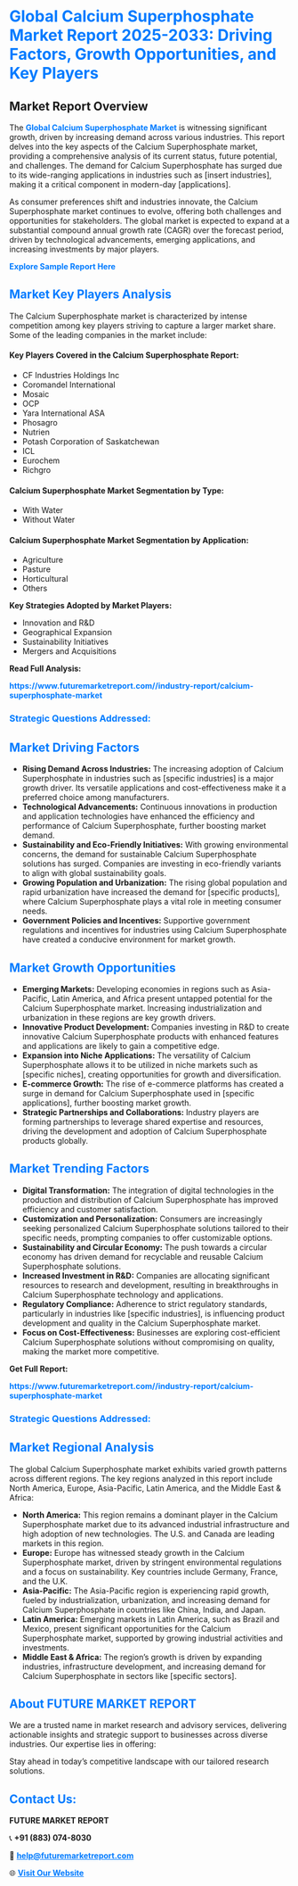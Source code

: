 <h1 style="color: #007BFF;">Global Calcium Superphosphate Market Report 2025-2033: Driving Factors, Growth Opportunities, and Key Players</h1>

<section id="overview">
<h2>Market Report Overview</h2>
<p>The <a href="https://www.futuremarketreport.com//industry-report/calcium-superphosphate-market" style="color: #007BFF; text-decoration: none;"><strong>Global Calcium Superphosphate Market</strong></a> is witnessing significant growth, driven by increasing demand across various industries. This report delves into the key aspects of the Calcium Superphosphate market, providing a comprehensive analysis of its current status, future potential, and challenges. The demand for Calcium Superphosphate has surged due to its wide-ranging applications in industries such as [insert industries], making it a critical component in modern-day [applications].</p>
<p>As consumer preferences shift and industries innovate, the Calcium Superphosphate market continues to evolve, offering both challenges and opportunities for stakeholders. The global market is expected to expand at a substantial compound annual growth rate (CAGR) over the forecast period, driven by technological advancements, emerging applications, and increasing investments by major players.</p>
</section>

<section id="overview">
<p><a href="https://www.futuremarketreport.com//request-sample/reportId=46007" style="color: #007BFF; text-decoration: none;"><strong>Explore Sample Report Here</strong></a></p>
</section>

<section id="key-players">
<h2 style="color: #007BFF;">Market Key Players Analysis</h2>
<p>The Calcium Superphosphate market is characterized by intense competition among key players striving to capture a larger market share. Some of the leading companies in the market include:</p>
<h4>Key Players Covered in the Calcium Superphosphate Report:</h4>
<ul><li>CF Industries Holdings Inc</li><li>Coromandel International</li><li>Mosaic</li><li>OCP</li><li>Yara International ASA</li><li>Phosagro</li><li>Nutrien</li><li>Potash Corporation of Saskatchewan</li><li>ICL</li><li>Eurochem</li><li>Richgro</li></ul>
<h4>Calcium Superphosphate Market Segmentation by Type:</h4>
<ul><li>With Water</li><li>Without Water</li></ul>

<h4>Calcium Superphosphate Market Segmentation by Application:</h4>
<ul><li>Agriculture</li><li>Pasture</li><li>Horticultural</li><li>Others</li></ul>
<p><strong>Key Strategies Adopted by Market Players:</strong></p>
<ul>
<li>Innovation and R&D</li>
<li>Geographical Expansion</li>
<li>Sustainability Initiatives</li>
<li>Mergers and Acquisitions</li>
</ul>
</section>

<section>
<p><strong>Read Full Analysis: </strong></p><a href="https://www.futuremarketreport.com//industry-report/calcium-superphosphate-market" style="color: #007BFF; text-decoration: none;"><strong>https://www.futuremarketreport.com//industry-report/calcium-superphosphate-market</strong></a>
<h3 style="color: #007BFF;">Strategic Questions Addressed:</h3>
</section>

<section id="driving-factors">
<h2 style="color: #007BFF;">Market Driving Factors</h2>
<ul>
<li><strong>Rising Demand Across Industries:</strong> The increasing adoption of Calcium Superphosphate in industries such as [specific industries] is a major growth driver. Its versatile applications and cost-effectiveness make it a preferred choice among manufacturers.</li>
<li><strong>Technological Advancements:</strong> Continuous innovations in production and application technologies have enhanced the efficiency and performance of Calcium Superphosphate, further boosting market demand.</li>
<li><strong>Sustainability and Eco-Friendly Initiatives:</strong> With growing environmental concerns, the demand for sustainable Calcium Superphosphate solutions has surged. Companies are investing in eco-friendly variants to align with global sustainability goals.</li>
<li><strong>Growing Population and Urbanization:</strong> The rising global population and rapid urbanization have increased the demand for [specific products], where Calcium Superphosphate plays a vital role in meeting consumer needs.</li>
<li><strong>Government Policies and Incentives:</strong> Supportive government regulations and incentives for industries using Calcium Superphosphate have created a conducive environment for market growth.</li>
</ul>
</section>

<section id="growth-opportunities">
<h2 style="color: #007BFF;">Market Growth Opportunities</h2>
<ul>
<li><strong>Emerging Markets:</strong> Developing economies in regions such as Asia-Pacific, Latin America, and Africa present untapped potential for the Calcium Superphosphate market. Increasing industrialization and urbanization in these regions are key growth drivers.</li>
<li><strong>Innovative Product Development:</strong> Companies investing in R&D to create innovative Calcium Superphosphate products with enhanced features and applications are likely to gain a competitive edge.</li>
<li><strong>Expansion into Niche Applications:</strong> The versatility of Calcium Superphosphate allows it to be utilized in niche markets such as [specific niches], creating opportunities for growth and diversification.</li>
<li><strong>E-commerce Growth:</strong> The rise of e-commerce platforms has created a surge in demand for Calcium Superphosphate used in [specific applications], further boosting market growth.</li>
<li><strong>Strategic Partnerships and Collaborations:</strong> Industry players are forming partnerships to leverage shared expertise and resources, driving the development and adoption of Calcium Superphosphate products globally.</li>
</ul>
</section>

<section id="trending-factors">
<h2 style="color: #007BFF;">Market Trending Factors</h2>
<ul>
<li><strong>Digital Transformation:</strong> The integration of digital technologies in the production and distribution of Calcium Superphosphate has improved efficiency and customer satisfaction.</li>
<li><strong>Customization and Personalization:</strong> Consumers are increasingly seeking personalized Calcium Superphosphate solutions tailored to their specific needs, prompting companies to offer customizable options.</li>
<li><strong>Sustainability and Circular Economy:</strong> The push towards a circular economy has driven demand for recyclable and reusable Calcium Superphosphate solutions.</li>
<li><strong>Increased Investment in R&D:</strong> Companies are allocating significant resources to research and development, resulting in breakthroughs in Calcium Superphosphate technology and applications.</li>
<li><strong>Regulatory Compliance:</strong> Adherence to strict regulatory standards, particularly in industries like [specific industries], is influencing product development and quality in the Calcium Superphosphate market.</li>
<li><strong>Focus on Cost-Effectiveness:</strong> Businesses are exploring cost-efficient Calcium Superphosphate solutions without compromising on quality, making the market more competitive.</li>
</ul>
</section>

<section>
<p><strong>Get Full Report: </strong></p><a href="https://www.futuremarketreport.com//industry-report/calcium-superphosphate-market" style="color: #007BFF; text-decoration: none;"><strong>https://www.futuremarketreport.com//industry-report/calcium-superphosphate-market</strong></a>
<h3 style="color: #007BFF;">Strategic Questions Addressed:</h3>
</section>


<section id="regional-analysis">
<h2 style="color: #007BFF;">Market Regional Analysis</h2>
<p>The global Calcium Superphosphate market exhibits varied growth patterns across different regions. The key regions analyzed in this report include North America, Europe, Asia-Pacific, Latin America, and the Middle East & Africa:</p>
<ul>
<li><strong>North America:</strong> This region remains a dominant player in the Calcium Superphosphate market due to its advanced industrial infrastructure and high adoption of new technologies. The U.S. and Canada are leading markets in this region.</li>
<li><strong>Europe:</strong> Europe has witnessed steady growth in the Calcium Superphosphate market, driven by stringent environmental regulations and a focus on sustainability. Key countries include Germany, France, and the U.K.</li>
<li><strong>Asia-Pacific:</strong> The Asia-Pacific region is experiencing rapid growth, fueled by industrialization, urbanization, and increasing demand for Calcium Superphosphate in countries like China, India, and Japan.</li>
<li><strong>Latin America:</strong> Emerging markets in Latin America, such as Brazil and Mexico, present significant opportunities for the Calcium Superphosphate market, supported by growing industrial activities and investments.</li>
<li><strong>Middle East & Africa:</strong> The region’s growth is driven by expanding industries, infrastructure development, and increasing demand for Calcium Superphosphate in sectors like [specific sectors].</li>
</ul>
</section>

<footer>
<h2 style="color: #007BFF;">About FUTURE MARKET REPORT</h2>
<p>We are a trusted name in market research and advisory services, delivering actionable insights and strategic support to businesses across diverse industries. Our expertise lies in offering:</p>

<p>Stay ahead in today’s competitive landscape with our tailored research solutions.</p>

<h2 style="color: #007BFF;">Contact Us:</h2>
<p><strong>FUTURE MARKET REPORT</strong></p>
<p>📞 <strong>+91 (883) 074-8030</strong></p>
<p>📧 <strong><a href="mailto:help@futuremarketreport.com" style="color: #007BFF;">help@futuremarketreport.com</a></strong></p>
<p>🌐 <strong><a href="https://www.futuremarketreport.com/" style="color: #007BFF;">Visit Our Website</a></strong></p>
</footer>
